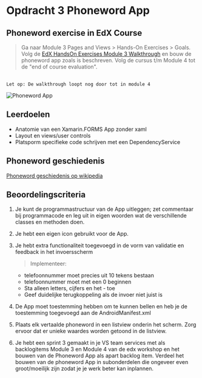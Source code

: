 # Opdracht 3 Phoneword App

## Phoneword exercise in EdX Course

> Ga naar Module 3 Pages and Views > Hands-On Exercises > Goals.
Volg de [EdX HandsOn Exercises Module 3 Walkthrough](https://courses.edx.org/courses/course-v1:Microsoft+DEV215x+1T2016/courseware/04c272628e46433fa77f081f050ed9f4/ac997ad219294470a9d9e4109f517012/?activate_block_id=block-v1%3AMicrosoft%2BDEV215x%2B1T2016%2Btype%40sequential%2Bblock%40ac997ad219294470a9d9e4109f517012) en bouw de phoneword app zoals is beschreven. Volg de cursus t/m Module 4 tot de "end of course evaluation".

<br>``Let op: De walkthrough loopt nog door tot in module 4``

![Phoneword App](https://github.com/ictacademiekw1c/opdrachten-repository/blob/master/xamarin/images/phoneword.png?raw=true)

## Leerdoelen
- Anatomie van een Xamarin.FORMS App zonder xaml
- Layout en views/user controls 
- Platsporm specifieke code schrijven met een DependencyService 

## Phoneword geschiedenis
[Phoneword geschiedenis op wikipedia](https://en.wikipedia.org/wiki/Telephone_keypad)

## Beoordelingscriteria
1. Je kunt de programmastructuur van de App uitleggen; zet commentaar bij programmacode en leg uit in eigen woorden wat de verschillende classes en methoden doen.
2. Je hebt een eigen icon gebruikt voor de App.
3. Je hebt extra functionaliteit toegevoegd in de vorm van validatie en feedback in het invoersscherm

   > Implementeer:
   - telefoonnummer moet precies uit 10 tekens bestaan
   - telefoonnummer moet met een 0 beginnen
   - Sta alleen letters, cijfers en het - toe
   - Geef duidelijke terugkoppeling als de invoer niet juist is 

4. De App moet toestemming hebben om te kunnen bellen en heb je de toestemming toegevoegd aan de AndroidManifest.xml
5. Plaats elk vertaalde phoneword in een listview onderin het scherm. Zorg ervoor dat er unieke waardes worden getoond in de listview.
6. Je hebt een sprint 3 gemaakt in je VS team services met als backlogitems Module 3 en Module 4 van de edx workshop en het bouwen van de Phoneword App als apart backlog item. Verdeel het bouwen van de phoneword App in subonderdelen die ongeveer even groot/moeilijk zijn zodat je je werk beter kan inplannen.
